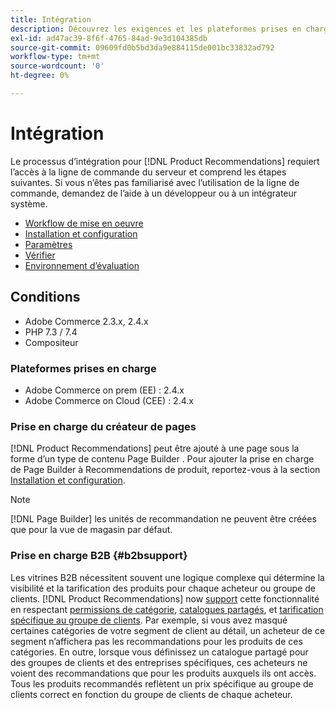 ```yaml
---
title: Intégration
description: Découvrez les exigences et les plateformes prises en charge dans [!DNL Product Recommendations].
exl-id: ad47ac39-8f6f-4765-84ad-9e3d104385db
source-git-commit: 09609fd0b5bd3da9e884115de001bc33832ad792
workflow-type: tm+mt
source-wordcount: '0'
ht-degree: 0%

---
```


# Intégration

Le processus d’intégration pour [!DNL Product Recommendations] requiert l’accès à la ligne de commande du serveur et comprend les étapes suivantes. Si vous n’êtes pas familiarisé avec l’utilisation de la ligne de commande, demandez de l’aide à un développeur ou à un intégrateur système.

- [Workflow de mise en oeuvre](implementation-workflow.md)
- [Installation et configuration](install-configure.md)
- [Paramètres](settings.md)
- [Vérifier](verify.md)
- [Environnement d’évaluation](staging-environment.md)

## Conditions

- Adobe Commerce 2.3.x, 2.4.x
- PHP 7.3 / 7.4
- Compositeur

### Plateformes prises en charge

- Adobe Commerce on prem (EE) : 2.4.x
- Adobe Commerce on Cloud (CEE) : 2.4.x

### Prise en charge du créateur de pages

[!DNL Product Recommendations] peut être ajouté à une page sous la forme d’un type de contenu Page Builder . Pour ajouter la prise en charge de Page Builder à Recommendations de produit, reportez-vous à la section [Installation et configuration](install-configure.md).

>[!NOTE]
>
>[!DNL Page Builder] les unités de recommandation ne peuvent être créées que pour la vue de magasin par défaut.

### Prise en charge B2B {#b2bsupport}

Les vitrines B2B nécessitent souvent une logique complexe qui détermine la visibilité et la tarification des produits pour chaque acheteur ou groupe de clients. [!DNL Product Recommendations] now [support](release-notes.md) cette fonctionnalité en respectant [permissions de catégorie](https://docs.magento.com/user-guide/catalog/category-permissions.html), [catalogues partagés](https://docs.magento.com/user-guide/catalog/catalog-shared.html), et [tarification spécifique au groupe de clients](https://docs.magento.com/user-guide/catalog/pricing-advanced.html). Par exemple, si vous avez masqué certaines catégories de votre segment de client au détail, un acheteur de ce segment n’affichera pas les recommandations pour les produits de ces catégories. En outre, lorsque vous définissez un catalogue partagé pour des groupes de clients et des entreprises spécifiques, ces acheteurs ne voient des recommandations que pour les produits auxquels ils ont accès. Tous les produits recommandés reflètent un prix spécifique au groupe de clients correct en fonction du groupe de clients de chaque acheteur.
